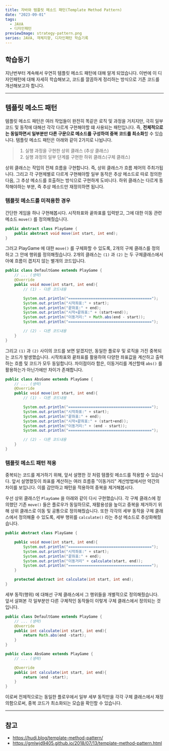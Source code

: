 ```yaml
---
title: 자바와 템플릿 메소드 패턴(Template Method Pattern)
date: "2023-09-01"
tags:
  - JAVA
  - 디자인패턴
previewImage: strategy-pattern.png
series: JAVA, 객체지향, 디자인패턴 학습기록
---
```


## 학습동기

지난번부터 계속해서 우연히 템플릿 메소드 패턴에 대해 알게 되었습니다. 이번에 이 디자인패턴에 대해 자세히 학습해보고, 코드를 깔끔하게 정리하는 방식으로 기존 코드를 개선해보고자 합니다.

---

## 템플릿 메소드 패턴

템플릿 메소드 패턴은 여러 작업들이 완전히 똑같은 로직 및 과정을 거치지만, 극히 일부 코드 및 동작에 대해선 각각 다르게 구현해야할 떄 사용되는 패턴입니다. 즉, **전체적으로는 동일하면서 일부분만 다른 구문으로 메소드를 구성하여 중복 코드를 최소화**할 수 있습니다. 템플릿 메소드 패턴은 아래와 같이 2가지로 나뉩니다.

> 1.  실행 과정을 구현한 상위 클래스 (추상 클래스)
> 2.  실행 과정의 일부 단계를 구현한 하위 클래스(구체 클래스)

상위 클래스는 작업의 전체 흐름을 구현합니다. 즉, 상위 클래스가 흐름 제어의 주최가됩니다. 그리고 각 구현체별로 다르게 구현해야할 일부 동작은 추상 메소드로 따로 정의한 다음, 그 추상 메소드를 호출하는 방식으로 구현하게 도비니다. 하위 클래스는 다르게 동작해야하는 부분, 즉 추상 메소드만 재정의하면 됩니다.

### 템플릿 메소드를 미적용한 경우

간단한 게임을 하나 구현해봅시다. 시작좌표와 끝좌표를 입력받고, 그에 대한 이동 관련 메소드 `move()` 를 정의해줬습니다.

```java
public abstract class PlayGame {
    public abstract void move(int start, int end);
}
```

그러고 PlayGame 에 대한 `move()` 를 구체화할 수 있도록, 2개의 구체 클래스를 정의하고 그 안에 행위를 정의해줬습니다. 2개의 클래스는 `(1)` 과 `(2)` 는 두 구체클래스에서 아예 흐름이 겹치지 않는 별개의 코드입니다.

```java
public class DefaultGame extends PlayGame {
    // ... (생략)
    @Override
    public void move(int start, int end){
        // (1) - 다른 코드내용

        System.out.println("=====================================");
        System.out.println("시작좌표:" + start);
        System.out.println("끝좌표:" + end);
        System.out.println("시작+끝좌표:" + (start+end));
        System.out.println("이동거리:" + Math.abs(end - start));
        System.out.println("=====================================");

        // (2) - 다른 코드내용
    }
}
```

그리고 `(1)` 과 `(2)` 사이의 코드를 보면 알겠지만, 동일한 플로우 및 로직을 가진 중복되는 코드가 발생했습니다. 시작좌표와 끝좌표를 활용하여 다양한 좌표값을 계산하고 출력하는 흐름 및 코드가 모두 동일합니다. 차이점이라 함은, 이동거리를 계산할때 `abs()` 를 활용하는가 아닌가에만 차이가 존재합니다.

```java
public class AbsGame extends PlayGame {
    // ... (생략)
    @Override
    public void move(int start, int end){
        // (1) - 다른 코드내용

        System.out.println("=====================================");
        System.out.println("시작좌표:" + start);
        System.out.println("끝좌표:" + end);
        System.out.println("시작+끝좌표:" + (start+end));
        System.out.println("이동거리:" + (end - start));
        System.out.println("=====================================");

        // (2) - 다른 코드내용
    }
}
```

### 템플릿 메소드 패턴 적용

중복되는 코드를 제거하기 위해, 앞서 설명한 것 처럼 템플릿 메소드를 적용할 수 있습니다. 앞서 설명했듯이 좌표를 계산하는 여러 흐름중 "이동거리" 계산방법에서만 약간의 차이를 보입니다. 이를 감안하고 패턴을 적용하여 중복을 제거해봅시다.

우선 상위 클래스인 `PlayGame` 을 아래와 같이 다시 구현했습니다. 각 구체 클래스에 정의했던 기존 `move()` 들은 플로우가 동일하므로, 재활용성을 높이고 중복을 제거하기 위해 상위 클래스로 이동 및 공통으로 정의해줬습니다. 또한 각각의 세부 동작을 구체 클래스에서 정의해줄 수 있도록, 세부 행위를 `calculate()` 라는 추상 메소드로 추상화해줬습니다.

```java
public abstract class PlayGame {

    public void move(int start, int end){
        System.out.println("=====================================");
        System.out.println("시작좌표:" + start);
        System.out.println("끝좌표:" + end);
        System.out.println("이동거리" + calculate(start, end));
        System.out.println("=====================================");
    }

    protected abstract int calculate(int start, int end);
}
```

세부 동작(행위) 에 대해선 구체 클래스에서 그 행위들을 개별적으로 정의해줬습니다. 앞서 살펴본 각 일부분만 다른 구체적인 동작들이 이렇게 구체 클래스에서 정의되는 것입니다.

```java
public class DefaultGame extends PlayGame {
    // ... (생략)
    @Override
    public int calculate(int start, int end){
        return Math.abs(end -start);
    }
}

public class AbsGame extends PlayGame {
    // ... (생략)

    @Override
    public int calculate(int start, int end){
        return (end -start);
    }
}
```

이로써 전체적으로는 동일한 플로우에서 일부 세부 동작만을 각각 구체 클래스에서 재정의함으로써, 중복 코드가 최소화되는 모습을 확인할 수 있습니다.

---

## 참고

- https://hudi.blog/template-method-pattern/
- https://gmlwjd9405.github.io/2018/07/13/template-method-pattern.html
